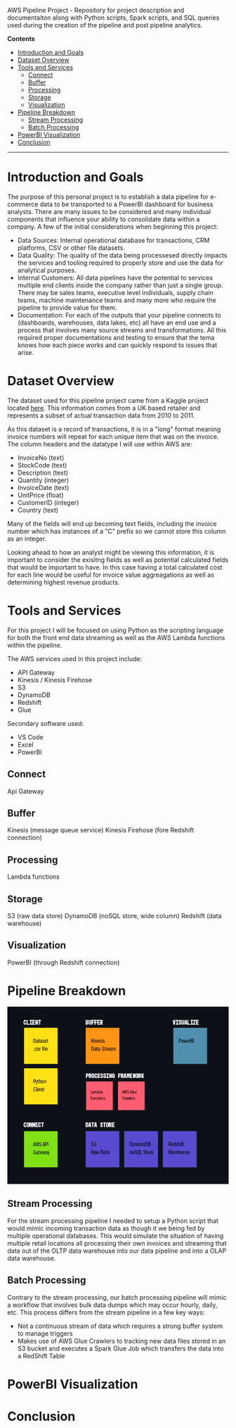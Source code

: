AWS Pipeline Project - Repository for project description and documentaiton along with Python scripts, Spark scripts, and SQL queries used during the creation of the pipeline and post pipeline analytics.

**Contents**

- [Introduction and Goals](#introduction-and-goals)
- [Dataset Overview](#dataset-overview)
- [Tools and Services](#tools-and-services)
  - [Connect](#connect)
  - [Buffer](#buffer)
  - [Processing](#processing)
  - [Storage](#storage)
  - [Visualization](#visualization)
- [Pipeline Breakdown](#pipeline-breakdown)
  - [Stream Processing](#stream-processing)
  - [Batch Processing](#batch-processing)
- [PowerBI Visualization](#powerbi-visualization)
- [Conclusion](#conclusion)

---

# Introduction and Goals
The purpose of this personal project is to establish a data pipeline for e-commerce data to be transported to a PowerBI dashboard for business analysts. There are many issues to be considered and many individual components that influence your ability to consolidate data within a company. A few of the initial considerations when beginning this project:

- Data Sources: Internal operational database for transactions, CRM platforms, CSV or other file datasets.
- Data Quality: The quality of the data being processesed directly impacts the services and tooling required to properly store and use the data for analytical purposes.
- Internal Customers: All data pipelines have the potential to services multiple end clients inside the company rather than just a single group. There may be sales teams, executive level individuals, supply chain teams, machine maintenance teams and many more who require the pipeline to provide value for them.
- Documentation: For each of the outputs that your pipeline connects to (dashboards, warehouses, data lakes, etc) all have an end use and a process that involves many source streams and transformations. All this required proper documentations and testing to ensure that the tema knows how each piece works and can quickly respond to issues that arise.


# Dataset Overview
The dataset used for this pipeline project came from a Kaggle project located [here](https://www.kaggle.com/datasets/carrie1/ecommerce-data). This information comes from a UK based retailer and represents a subset of actual transaction data from 2010 to 2011.

As this dataset is a record of transactions, it is in a "long" format meaning invoice numbers will repeat for each unique item that was on the invoice. The column headers and the datatype I will use within AWS are:

- InvoiceNo (text)
- StockCode (text)
- Description (text)
- Quantity (integer)
- InvoiceDate (text)
- UnitPrice (float)
- CustomerID (integer)
- Country (text)

Many of the fields will end up becoming text fields, including the invoice number which has instances of a "C" prefix so we cannot store this column as an integer.

Looking ahead to how an analyst might be viewing this information, it is important to consider the exisitng fields as well as potential calculated fields that would be important to have. In this case having a total calculated cost for each line would be useful for invoice value aggreagations as well as determining highest revenue products.

# Tools and Services
For this project I will be focused on using Python as the scripting language for both the front end data streaming as well as the AWS Lambda functions within the pipeline.

The AWS services used in this project include:
- API Gateway
- Kinesis / Kinesis Firehose
- S3
- DynamoDB
- Redshift
- Glue

Secondary software used:
- VS Code
- Excel
- PowerBI

## Connect
Api Gateway

## Buffer
Kinesis (message queue service)
Kinesis Firehose (fore Redshift connection)

## Processing
Lambda functions

## Storage
S3 (raw data store)
DynamoDB (noSQL store, wide column)
Redshift (data warehouse)

## Visualization
PowerBI (through Redshift connection)

# Pipeline Breakdown

![alt text](ref-images/pipeline_board.png)

## Stream Processing

For the stream processing pipeline I needed to setup a Python script that would mimic incoming transaction data as though it we being fed by multiple operational databases. This would simulate the situation of having multiple retail locations all processing their own invoices and streaming that data out of the OLTP data warehouse into our data pipeline and into a OLAP data warehouse.

## Batch Processing

Contrary to the stream processing, our batch processing pipeline will mimic a workflow that involves bulk data dumps which may occur hourly, daily, etc. This process differs from the stream pipeline in a few key ways:

- Not a continuous stream of data which requires a strong buffer system to manage triggers
- Makes use of AWS Glue Crawlers to tracking new data files stored in an S3 bucket and executes a Spark Glue Job which transfers the data into a RedShift Table

# PowerBI Visualization

# Conclusion